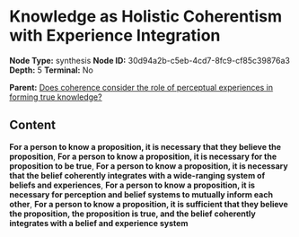 # Knowledge as Holistic Coherentism with Experience Integration

**Node Type:** synthesis
**Node ID:** 30d94a2b-c5eb-4cd7-8fc9-cf85c39876a3
**Depth:** 5
**Terminal:** No

**Parent:** [Does coherence consider the role of perceptual experiences in forming true knowledge?](does-coherence-consider-the-role-of-perceptual-experiences-in-forming-true-knowledge-antithesis-2e00eed2-37e9-4cfc-be54-df6807e36e62.md)

## Content

**For a person to know a proposition, it is necessary that they believe the proposition**, **For a person to know a proposition, it is necessary for the proposition to be true**, **For a person to know a proposition, it is necessary that the belief coherently integrates with a wide-ranging system of beliefs and experiences**, **For a person to know a proposition, it is necessary for perception and belief systems to mutually inform each other**, **For a person to know a proposition, it is sufficient that they believe the proposition, the proposition is true, and the belief coherently integrates with a belief and experience system**
